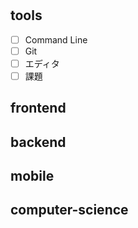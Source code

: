 # <name>

## tools

- [ ] Command Line
- [ ] Git
- [ ] エディタ
- [ ] 課題

## frontend

## backend

## mobile

## computer-science
